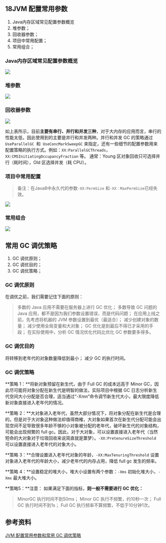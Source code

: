 ## 18JVM 配置常用参数

1. Java内存区域常见配置参数概览
2. 堆参数；
3. 回收器参数；
4. 项目中常用配置；
5. 常用组合；

### Java内存区域常见配置参数概览

![](https://img-blog.csdnimg.cn/2020120314511047.png)

### 堆参数

![](https://img-blog.csdnimg.cn/20201120094144215.png)

### 回收器参数

![](https://img-blog.csdnimg.cn/20201120094202305.png)

如上表所示，目前**主要有串行、并行和并发三种**，对于大内存的应用而言，串行的性能太低，因此使用到的主要是并行和并发两种。并行和并发 GC 的策略通过 `UseParallelGC `和` UseConcMarkSweepGC` 来指定，还有一些细节的配置参数用来配置策略的执行方式。例如：`XX:ParallelGCThreads`， `XX:CMSInitiatingOccupancyFraction` 等。 通常：Young 区对象回收只可选择并行（耗时间），Old 区选择并发（耗 CPU）。

### 项目中常用配置

> 备注：在Java8中永久代的参数`-XX:PermSize` 和`-XX：MaxPermSize`已经失效。

![](https://img-blog.csdnimg.cn/20201120094222902.png)

### 常用组合

![](https://img-blog.csdnimg.cn/2020112009431475.png)

## 常用 GC 调优策略

1. GC 调优原则；
2. GC 调优目的；
3. GC 调优策略；

### GC 调优原则

在调优之前，我们需要记住下面的原则：

> 多数的 Java 应用不需要在服务器上进行 GC 优化； 多数导致 GC 问题的 Java 应用，都不是因为我们参数设置错误，而是代码问题； 在应用上线之前，先考虑将机器的 JVM 参数设置到最优（最适合）； 减少创建对象的数量； 减少使用全局变量和大对象； GC 优化是到最后不得已才采用的手段； 在实际使用中，分析 GC 情况优化代码比优化 GC 参数要多得多。

### GC 调优目的

将转移到老年代的对象数量降低到最小； 减少 GC 的执行时间。

### GC 调优策略

**策略 1：**将新对象预留在新生代，由于 Full GC 的成本远高于 Minor GC，因此尽可能将对象分配在新生代是明智的做法，实际项目中根据 GC 日志分析新生代空间大小分配是否合理，适当通过“-Xmn”命令调节新生代大小，最大限度降低新对象直接进入老年代的情况。

**策略 2：**大对象进入老年代，虽然大部分情况下，将对象分配在新生代是合理的。但是对于大对象这种做法却值得商榷，大对象如果首次在新生代分配可能会出现空间不足导致很多年龄不够的小对象被分配的老年代，破坏新生代的对象结构，可能会出现频繁的 full gc。因此，对于大对象，可以设置直接进入老年代（当然短命的大对象对于垃圾回收来说简直就是噩梦）。`-XX:PretenureSizeThreshold` 可以设置直接进入老年代的对象大小。

**策略 3：**合理设置进入老年代对象的年龄，`-XX:MaxTenuringThreshold` 设置对象进入老年代的年龄大小，减少老年代的内存占用，降低 full gc 发生的频率。

**策略 4：**设置稳定的堆大小，堆大小设置有两个参数：`-Xms` 初始化堆大小，`-Xmx` 最大堆大小。

**策略5：**注意： 如果满足下面的指标，**则一般不需要进行 GC 优化：**

> MinorGC 执行时间不到50ms； Minor GC 执行不频繁，约10秒一次； Full GC 执行时间不到1s； Full GC 执行频率不算频繁，不低于10分钟1次。

[1]: ./../../../media/pictures/jvm/java_jvm_heap_parameters.png
[2]: ./../../../media/pictures/jvm/java_jvm_garbage_collector_parameters.png
[3]: ./../../../media/pictures/jvm/java_jvm_suggest_parameters.png
[4]: ./../../../media/pictures/jvm/java_jvm_compose_garbage_collector.png

## 参考资料

[JVM 配置常用参数和常用 GC 调优策略](https://juejin.im/post/5c94a123f265da610916081f。)